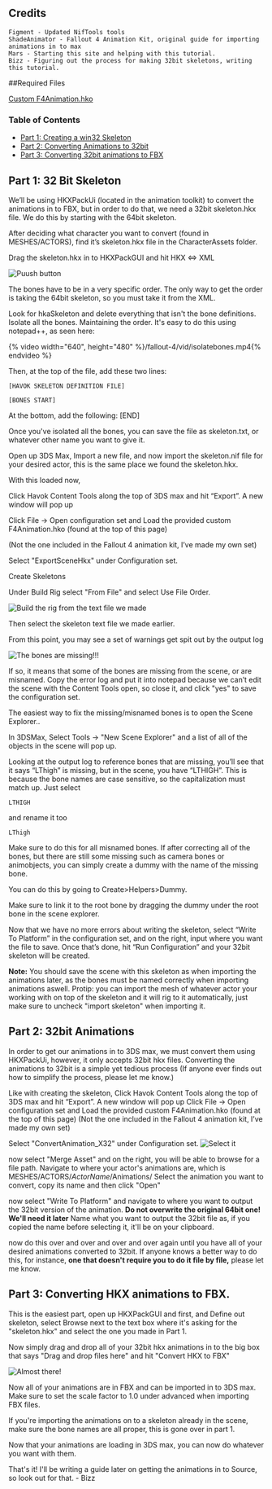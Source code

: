 ## Credits
	Figment - Updated NifTools tools
	ShadeAnimator - Fallout 4 Animation Kit, original guide for importing animations in to max
	Mars - Starting this site and helping with this tutorial.
	Bizz - Figuring out the process for making 32bit skeletons, writing this tutorial.

##Required Files

[Custom F4Animation.hko](/fallout-4/file/F4Animation.hko)

### Table of Contents
* [Part 1: Creating a win32 Skeleton](animations.md#part-1-32-bit-skeleton)
* [Part 2: Converting Animations to 32bit](#animations.md#part-2-32bit-animations)
* [Part 3: Converting 32bit animations to FBX](#animations.md#part-3-converting-hkx-animations-to-fbx)

## Part 1: 32 Bit Skeleton

We’ll be using HKXPackUi (located in the animation toolkit)  to convert the animations in to FBX, but in order to do that, we need a 32bit skeleton.hkx file. We do this by starting with the 64bit skeleton.

After deciding what character you want to convert (found in MESHES/ACTORS), find it’s skeleton.hkx file in the CharacterAssets folder.

Drag the skeleton.hkx in to HKXPackGUI and hit HKX <=> XML

![Puush button](/fallout-4/img/hkxpackGUI.png)


The bones have to be in a very specific order. The only way to get the order is taking the 64bit skeleton, so you must take it from the XML.

Look for hkaSkeleton and delete everything that isn't the bone definitions.
Isolate all the bones. Maintaining the order. It's easy to do this using notepad++, as seen here:

{% video width="640", height="480" %}/fallout-4/vid/isolatebones.mp4{% endvideo %}

Then, at the top of the file, add these two lines:

	[HAVOK SKELETON DEFINITION FILE]

	[BONES START]

At the bottom, add the following:
	[END]

Once you've isolated all the bones, you can save the file as skeleton.txt, or whatever other name you want to give it.

Open up 3DS Max, Import a new file, and now import the skeleton.nif file for your desired actor, this is the same place we found the skeleton.hkx.

With this loaded now,

Click Havok Content Tools along the top of 3DS max and hit “Export”. A new window will pop up

Click File -> Open configuration set and Load the provided custom F4Animation.hko (found at the top of this page)

(Not the one included in the Fallout 4 animation kit, I’ve made my own set)

Select "ExportSceneHkx" under Configuration set.

Create Skeletons

Under Build Rig select "From File" and select Use File Order.

![Build the rig from the text file we made](/fallout-4/img/buildarig.png)

Then select the skeleton text file we made earlier.

From this point, you may see a set of warnings get spit out by the output log

![The bones are missing!!!](/fallout-4/img/MissingBones.png)

If so, it means that some of the bones are missing from the scene, or are misnamed. Copy the error log and put it into notepad because we can’t edit the scene with the Content Tools open, so close it, and click "yes" to save the configuration set.

The easiest way to fix the missing/misnamed bones is to open the Scene Explorer..


In 3DSMax,
Select Tools -> "New Scene Explorer" and a list of all of the objects in the scene will pop up.

Looking at the output log to reference bones that are missing, you’ll see that it says “LThigh” is missing, but in the scene, you have “LTHIGH”. This is because the bone names are case sensitive, so the capitalization must match up. Just select

    LTHIGH

and rename it too

    LThigh

Make sure to do this for all misnamed bones. If after correcting all of the bones, but there are still some missing such as camera bones or animobjects, you can simply create a dummy with the name of the missing
bone.

You can do this by going to Create>Helpers>Dummy.

Make sure to link it to the root bone by dragging the dummy under the root bone in the scene explorer.

Now that we have no more errors about writing the skeleton, select “Write To Platform” in the configuration set, and on the right, input where you want the file to save. Once that’s done, hit
“Run Configuration” and your 32bit skeleton will be created.

**Note:**
You should save the scene with this skeleton as when importing the animations later, as the bones must be named correctly when importing animations aswell.
Protip: you can import the mesh of whatever actor your working with on top of the skeleton and it will rig to it automatically, just make sure to uncheck "import skeleton" when importing it.

## Part 2: 32bit Animations
In order to get our animations in to 3DS max, we must convert them using HKXPackUi, however, it only accepts 32bit hkx files.
Converting the animations to 32bit is a simple yet tedious process (If anyone ever finds out how to simplify the process, please let me know.)

Like with creating the skeleton, Click Havok Content Tools along the top of 3DS max and hit “Export”. A new window will pop up
Click File -> Open configuration set and Load the provided custom F4Animation.hko (found at the top of this page)
(Not the one included in the Fallout 4 animation kit, I’ve made my own set)

Select "ConvertAnimation_X32" under Configuration set.
![Select it](/fallout-4/img/convert32.PNG)

now select "Merge Asset" and on the right, you will be able to browse for a file path.
Navigate to where your actor's animations are, which is MESHES/ACTORS/*ActorName*/Animations/ Select the animation you want to convert, copy its name and then click "Open"

now select "Write To Platform" and navigate to where you want to output the 32bit version of the animation. **Do not overwrite the original 64bit one! We'll need it later**
Name what you want to output the 32bit file as, if you copied the name before selecting it, it'll be on your clipboard.

now do this over and over and over and over again until you have all of your desired animations converted to 32bit. If anyone knows a better way to do this, for instance, **one that doesn't require you to do it file by file,** please let me know.

## Part 3: Converting HKX animations to FBX.

This is the easiest part, open up HKXPackGUI and first, and Define out skeleton, select Browse next to the text box where it's asking for the "skeleton.hkx" and select the one you made in Part 1.

Now simply drag and drop all of your 32bit hkx animations in to the big box that says "Drag and drop files here" and hit "Convert HKX to FBX"

![Almost there!](/fallout-4/img/convert32.PNG)

Now all of your animations are in FBX and can be imported in to 3DS max. Make sure to set the scale factor to 1.0 under advanced when importing FBX files.

If you're importing the animations on to a skeleton already in the scene, make sure the bone names are all proper, this is gone over in part 1.

Now that your animations are loading in 3DS max, you can now do whatever you want with them.

That's it! I'll be writing a guide later on getting the animations in to Source, so look out for that.
	- Bizz
